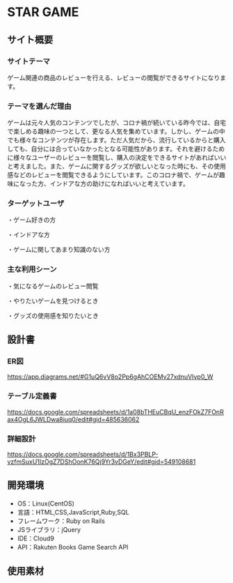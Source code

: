 # STAR GAME

## サイト概要

### サイトテーマ
ゲーム関連の商品のレビューを行える、レビューの閲覧ができるサイトになります。

### テーマを選んだ理由
ゲームは元々人気のコンテンツでしたが、コロナ禍が続いている昨今では、自宅で楽しめる趣味の一つとして、更なる人気を集めています。しかし、ゲームの中でも様々なコンテンツが存在します。ただ人気だから、流行しているからと購入しても、自分には合っていなかったとなる可能性があります。それを避けるために様々なユーザーのレビューを閲覧し、購入の決定をできるサイトがあればいいと考えました。また、ゲームに関するグッズが欲しいとなった時にも、その使用感などのレビューを閲覧できるようにしています。このコロナ禍で、ゲームが趣味になった方、インドアな方の助けになればいいと考えています。

### ターゲットユーザ
・ゲーム好きの方

・インドアな方

・ゲームに関してあまり知識のない方

### 主な利用シーン
・気になるゲームのレビュー閲覧

・やりたいゲームを見つけるとき

・グッズの使用感を知りたいとき

## 設計書
### ER図

https://app.diagrams.net/#G1uQ6vV8o2Pp6gAhCOEMv27xdnuVIvp0_W

### テーブル定義書

https://docs.google.com/spreadsheets/d/1a08bTHEuCBqU_enzFOkZ7FOnRax4OgL6JWLDwa8iuq0/edit#gid=485636062

### 詳細設計

https://docs.google.com/spreadsheets/d/1Bx3PBLP-vzfmSuxU1IzOgZ7DShOonK76Qj9Yr3vDGeY/edit#gid=549108681

## 開発環境
- OS：Linux(CentOS)
- 言語：HTML,CSS,JavaScript,Ruby,SQL
- フレームワーク：Ruby on Rails
- JSライブラリ：jQuery
- IDE：Cloud9
- API：Rakuten Books Game Search API

## 使用素材

